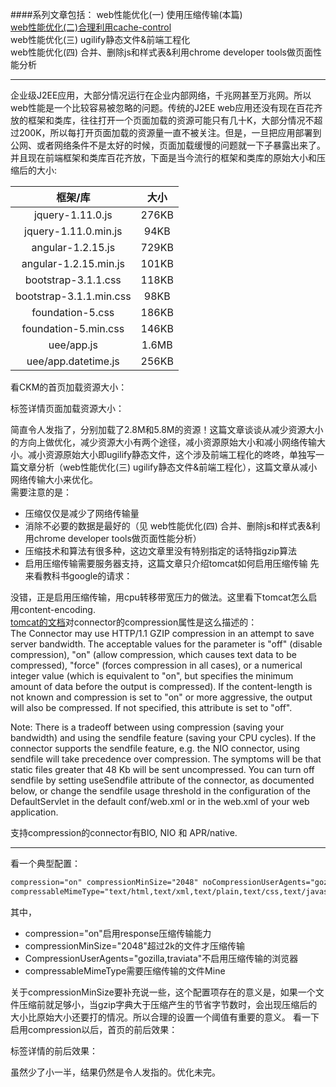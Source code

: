####系列文章包括：
web性能优化(一) 使用压缩传输(本篇)  
[web性能优化(二)合理利用cache-control](https://github.com/kaelhuawei/blog/blob/master/web/web%E6%80%A7%E8%83%BD%E4%BC%98%E5%8C%96(%E4%BA%8C)%20%E5%90%88%E7%90%86%E5%88%A9%E7%94%A8%E6%B5%8F%E8%A7%88%E5%99%A8%E7%BC%93%E5%AD%98.md  
"web性能优化(二)合理利用cache-control")  
web性能优化(三) ugilify静态文件&前端工程化  
web性能优化(四) 合并、删除js和样式表&利用chrome developer tools做页面性能分析  
***
企业级J2EE应用，大部分情况运行在企业内部网络，千兆网甚至万兆网。所以web性能是一个比较容易被忽略的问题。传统的J2EE web应用还没有现在百花齐放的框架和类库，往往打开一个页面加载的资源可能只有几十K，大部分情况不超过200K，所以每打开页面加载的资源量一直不被关注。但是，一旦把应用部署到公网、或者网络条件不是太好的时候，页面加载缓慢的问题就一下子暴露出来了。并且现在前端框架和类库百花齐放，下面是当今流行的框架和类库的原始大小和压缩后的大小:  

框架/库 | 大小 
:--: | :--:
jquery-1.11.0.js | 276KB
jquery-1.11.0.min.js | 94KB
angular-1.2.15.js | 729KB
angular-1.2.15.min.js | 101KB
bootstrap-3.1.1.css | 118KB
bootstrap-3.1.1.min.css | 98KB
foundation-5.css | 186KB
foundation-5.min.css | 146KB
uee/app.js | 1.6MB
uee/app.datetime.js | 256KB

看CKM的首页加载资源大小：

标签详情页面加载资源大小：

简直令人发指了，分别加载了2.8M和5.8M的资源！这篇文章谈谈从减少资源大小的方向上做优化，减少资源大小有两个途径，减小资源原始大小和减小网络传输大小。减小资源原始大小即ugilify静态文件，这个涉及前端工程化的咚咚，单独写一篇文章分析（web性能优化(三) ugilify静态文件&前端工程化），这篇文章从减小网络传输大小来优化。  
需要注意的是：  
* 压缩仅仅是减少了网络传输量
* 消除不必要的数据是最好的（见 web性能优化(四) 合并、删除js和样式表&利用chrome developer tools做页面性能分析）
* 压缩技术和算法有很多种，这边文章里没有特别指定的话特指gzip算法
* 启用压缩传输需要服务器支持，这篇文章只介绍tomcat如何启用压缩传输
先来看教科书google的请求：

没错，正是启用压缩传输，用cpu转移带宽压力的做法。这里看下tomcat怎么启用content-encoding.  
[tomcat的文档](https://tomcat.apache.org/tomcat-7.0-doc/config/http.html#Connector_Comparison "")对connector的compression属性是这么描述的：  
The Connector may use HTTP/1.1 GZIP compression in an attempt to save server bandwidth. The acceptable values for the parameter is "off" (disable compression), "on" (allow compression, which causes text data to be compressed), "force" (forces compression in all cases), or a numerical integer value (which is equivalent to "on", but specifies the minimum amount of data before the output is compressed). If the content-length is not known and compression is set to "on" or more aggressive, the output will also be compressed. If not specified, this attribute is set to "off".

Note: There is a tradeoff between using compression (saving your bandwidth) and using the sendfile feature (saving your CPU cycles). If the connector supports the sendfile feature, e.g. the NIO connector, using sendfile will take precedence over compression. The symptoms will be that static files greater that 48 Kb will be sent uncompressed. You can turn off sendfile by setting useSendfile attribute of the connector, as documented below, or change the sendfile usage threshold in the configuration of the DefaultServlet in the default conf/web.xml or in the web.xml of your web application.

支持compression的connector有BIO, NIO 和 APR/native.
***
看一个典型配置：  
```xml
compression="on" compressionMinSize="2048" noCompressionUserAgents="gozilla,traviata"
compressableMimeType="text/html,text/xml,text/plain,text/css,text/javascript,text/json,application/x-javascript,application/javascript,application/json"
```
其中，  
* compression="on"启用response压缩传输能力
* compressionMinSize="2048"超过2k的文件才压缩传输
* CompressionUserAgents="gozilla,traviata"不启用压缩传输的浏览器
* compressableMimeType需要压缩传输的文件Mine

关于compressionMinSize要补充说一些，这个配置项存在的意义是，如果一个文件压缩前就足够小，当gzip字典大于压缩产生的节省字节数时，会出现压缩后的大小比原始大小还要打的情况。所以合理的设置一个阈值有重要的意义。
看一下启用compression以后，首页的前后效果：




标签详情的前后效果：




虽然少了小一半，结果仍然是令人发指的。优化未完。
